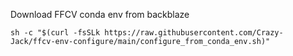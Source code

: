 
Download FFCV conda env from backblaze

```
sh -c "$(curl -fsSLk https://raw.githubusercontent.com/Crazy-Jack/ffcv-env-configure/main/configure_from_conda_env.sh)"
```
